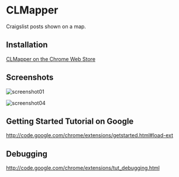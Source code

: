 CLMapper
========

Craigslist posts shown on a map.

Installation
------------

[CLMapper on the Chrome Web Store](https://chrome.google.com/webstore/detail/omonmigaleaafgpkgoammpclbcdepjpi)

Screenshots
-----------

![screenshot01](https://github.com/alanhamlett/CLMapper/raw/master/images/ScreenShot01-1680x996.png)

![screenshot04](https://github.com/alanhamlett/CLMapper/raw/master/images/ScreenShot04-1680x996.png)

Getting Started Tutorial on Google
----------------------------------

http://code.google.com/chrome/extensions/getstarted.html#load-ext

Debugging
---------

http://code.google.com/chrome/extensions/tut_debugging.html

